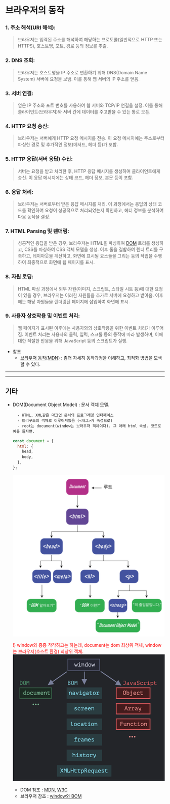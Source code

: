 # 브라우저의 동작

### 1. 주소 해석(URI 해석):

> 브라우저는 입력된 주소를 해석하여 해당하는 프로토콜(일반적으로 HTTP 또는 HTTPS), 호스트명, 포트, 경로 등의 정보를 추출.

### 2. DNS 조회:

> 브라우저는 호스트명을 IP 주소로 변환하기 위해 DNS(Domain Name System) 서버에 요청을 보냄. 이를 통해 웹 서버의 IP 주소를 얻음.

### 3. 서버 연결:

> 얻은 IP 주소와 포트 번호를 사용하여 웹 서버와 TCP/IP 연결을 설정. 이를 통해 클라이언트(브라우저)와 서버 간에 데이터를 주고받을 수 있는 통로 오픈.

### 4. HTTP 요청 송신:

> 브라우저는 서버에게 HTTP 요청 메시지를 전송. 이 요청 메시지에는 주소로부터 파싱한 경로 및 추가적인 정보(메서드, 헤더 등)가 포함.

### 5. HTTP 응답(서버 응답) 수신:

> 서버는 요청을 받고 처리한 후, HTTP 응답 메시지를 생성하여 클라이언트에게 송신. 이 응답 메시지에는 상태 코드, 헤더 정보, 본문 등이 포함.

### 6. 응답 처리:

> 브라우저는 서버로부터 받은 응답 메시지를 처리. 이 과정에서는 응답의 상태 코드를 확인하여 요청이 성공적으로 처리되었는지 확인하고, 헤더 정보를 분석하여 다음 동작을 결정.

### 7. HTML Parsing 및 렌더링:

> 성공적인 응답을 받은 경우, 브라우저는 HTML을 파싱하여 [DOM](#기타) 트리를 생성하고, CSS를 파싱하여 CSS 객체 모델을 생성. 이후 둘을 결합하여 렌더 트리를 구축하고, 레이아웃을 계산하고, 화면에 표시될 요소들을 그리는 등의 작업을 수행하여 최종적으로 화면에 웹 페이지를 표시.

### 8. 자원 로딩:

> HTML 파싱 과정에서 외부 자원(이미지, 스크립트, 스타일 시트 등)에 대한 요청이 있을 경우, 브라우저는 이러한 자원들을 추가로 서버에 요청하고 받아옴. 이후에는 해당 자원들을 렌더링된 페이지에 삽입하여 화면에 표시.

### 9. 사용자 상호작용 및 이벤트 처리:

> 웹 페이지가 표시된 이후에는 사용자와의 상호작용을 위한 이벤트 처리가 이루어짐. 이벤트 처리는 사용자의 클릭, 입력, 스크롤 등의 동작에 따라 발생하며, 이에 대한 적절한 반응을 위해 JavaScript 등의 스크립트가 실행.

- 참조
  - [브라우저 동작(MDN)](https://developer.mozilla.org/ko/docs/Web/Performance/How_browsers_work) : 좀더 자세히 동작과정을 이해하고, 최적화 방법을 모색할 수 있다.

---

---

## 기타

- DOM(Document Object Model) : 문서 객체 모델.

        - HTML, XML같은 마크업 문서의 프로그래밍 인터페이스
        - 트리구조의 객체로 이루어져있음 (<태그>가 속성으로)
        - root는 document(window는 브라우저 객체이다). 그 아래 html 속성. 코드로 예를 들자면.

  ```javascript
  const document = {
    html: {
      head,
      body,
    },
  };
  ```

    <img src="./domTree.png" style/>

  <span style="color:red">!) window와 종종 착각하고는 하는데, document는 dom 최상위 객체, window는 브라우저(호스트 환경) 최상위 객체.</span>
  <img src="./hostEnviroment.png" style/>

  - DOM 참조 : [MDN](https://developer.mozilla.org/ko/docs/Web/API/Document_Object_Model/Introduction), [W3C](https://dom.spec.whatwg.org/)
  - 브라우저 참조 : [window와 BOM](https://ko.javascript.info/browser-environment)
